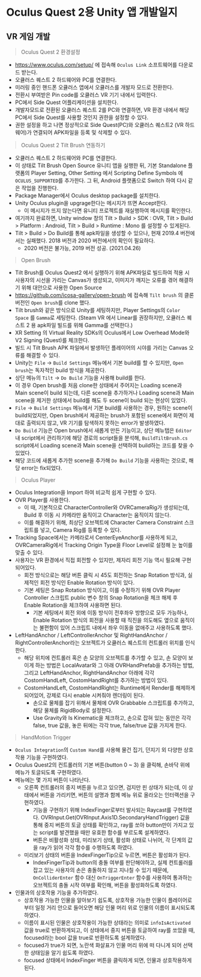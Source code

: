 # Oculus Quest 2용 Unity 앱 개발일지



## VR 게임 개발

> Oculus Quest 2 환경설정

- https://www.oculus.com/setup/ 에 접속해 `Oculus Link` 소프트웨어를 다운로드 받는다.
- 오큘러스 퀘스트 2 하드웨어와 PC를 연결한다.
- 미러링 중인 핸드폰 오큘러스 앱에서 오큘러스를 개발자 모드로 전환한다.
- 전환시 부여받은 Pin code를 오큘러스 VR 기기 내에서 입력한다.
- PC에서 Side Quest 어플리케이션을 설치한다.
- 개발자모드로 전환된 오큘러스 퀘스트 2를 PC와 연결하면, VR 환경 내에서 해당 PC에서 Side Quest를 사용할 것인지 권한을 설정할 수 있다.
- 권한 설정을 하고 나면 정상적으로 Side Quest(PC)와 오큘러스 퀘스트2 (VR 하드웨어)가 연결되어 APK파일을 등록 및 삭제할 수 있다.



> Oculus Quest 2 Tilt Brush 연동하기

- 오큘러스 퀘스트 2 하드웨어와 PC를 연결한다.
- 이 상태로 Tilt Brush Open Source 유니티 앱을 실행한 뒤, 기본 Standalone 플랫폼의 Player Setting, Other Setting 에서 Scripting Define Symbols 에 `OCULUS_SUPPORTED`를 추가한다. 그 뒤, Android 플랫폼으로 Switch 하여 다시 같은 작업을 진행한다.
- Package Manager에서 Oculus desktop package를 설치한다.
- Unity Oculus plugin을 upgrage한다는 메시지가 뜨면 Accept한다.
  - 이 메시지가 뜨지 않는다면 유니티 프로젝트를 재실행하여 메시지를 확인한다.
- 여기까지 완료하면, Unity window 창의 Tilt > Build > SDK : OVR, Tilt > Build > Platform : Android, Tilt > Build > Runtime : Mono 를 설정할 수 있게된다.
- Tilt > Build > Do Build를 통해 apk파일을 생성할 수 있으나, 현재 2019.4 버전에서는 실패했다. 2018 버전과 2020 버전에서의 확인이 필요하다.
  - 2020 버전은 불가능, 2019 버전 성공. (2021.04.26)



> Open Brush

- Tilt Brush를 Oculus Quest2 에서 실행하기 위해 APK파일로 빌드하여 적용 시 사용자의 시선을 가리는 Canvas가 생성되고, 이미지가 깨지는 오류를 겪어 해결하기 위해 대안으로 사용한 Open Source 
- https://github.com/icosa-gallery/open-brush 에 접속해 `Tilt brush` 의 클론 버전인 `Open brush`를 clone 했다.
- Tilt brush와 같은 방식으로 Unity를 세팅하지만, Player Settings의 `Color Space` 를 `Gamma`로 세팅한다. (Steam VR 에서 Linear를 권장하지만, 오큘러스 퀘스트 2 용 apk파일 빌드를 위해 Gamma를 선택한다.)
- XR Setting 의 Virtual Reality SDKs의 Oculus에서 Low Overhead Mode와 V2 Signing (Quest)를 체크한다.
- 빌드 시 Tilt Brush APK 파일에서 발생하던 플레이어의 시야를 가리는 Canvas 오류를 해결할 수 있다.
- Unity는 `File` -> `Build Settings` 메뉴에서 기본 build를 할 수 있지만, `Open brush`는 독자적인 build 방식을 제공한다.
- 상단 메뉴의 `Tilt` -> `Do Build` 기능을 사용해 build를 한다.
- 이 경우 Open brush를 처음 clone한 상태에서 주어지는 Loading scene과 Main scene이 build 되는데, 다른 scene을 추가하거나 Loading scene과 Main scene을 제거한 상태에서 build를 해도 두 scene이 build 되는 현상이 있었다.
- `File` -> `Build Settings` 메뉴에서 기본 build를 사용하는 경우, 원하는 scene이 build되었지만, Open brush에서 제공하는 brush가 포함된 scene에서 화면이 제대로 출력되지 않고, VR 기기를 탐색하지 못하는 error가 발생하였다.
- `Do Build` 기능은 Open brush에서 새롭게 만든 기능이고, 상단 메뉴탭은 `Editor` 내 script에서 관리하기에 해당 경로의 script들을 분석해, `BuildTiltBrush.cs` script에서 Loading scene과 Main scene을 선택하여 build하는 코드를 찾을 수 있었다.
- 해당 코드에 새롭게 추가한 scene을 추가해 `Do Build` 기능을 사용하는 것으로, 해당 error는 fix되었다.



> Oculus Player

- Oculus Integration을 Import 하여 비교적 쉽게 구현할 수 있다.
- OVR Player를 사용한다.
  - 이 때, 기본적으로 CharacterController와 OVRCameraRig가 생성되는데, Build 후 이동 시 카메라만 움직이고 Character는 움직이지 않는다.
  - 이를 해결하기 위해, 최상단 오브젝트에 Character Camera Constraint 스크립트를 넣고, Camera Rig를 등록할 수 있다.
- Tracking Space에서는 카메라로서 CenterEyeAnchor를 사용하게 되고, OVRCameraRig에서 Tracking Origin Type을 Floor Level로 설정해 눈 높이를 맞출 수 있다.
- 사용자는 VR 환경에서 직접 회전할 수 있지만, 제자리 회전 기능 역시 필요해 구현되어있다.
  - 회전 방식으로는 해당 버튼 클릭 시 45도 회전하는 Snap Rotation 방식과, 실제적인 회전 방식인 Enable Rotation 방식이 있다.
  - 기본 세팅은 Snap Rotation 방식이고, 이를 수정하기 위해 OVR Player Controller 스크립트 public 변수 창의 Snap Rotation을 체크 해제 후 Enable Rotation을 체크하여 사용하면 된다.
    - 기본 세팅에서 회전 외에 이동 방식이 전후좌우 방향으로 모두 가능하나, Enable Rotation 방식의 회전을 사용할 때 직진을 의도해도 옆으로 움직이는 불편함이 있어 스크립트 내에서 좌우 이동을 없애주고 사용하도록 했다.
- LeftHandAnchor / LeftControllerAnchor 및 RightHandAnchor / RightControllerAnchor라는 오브젝트가 오큘러스 퀘스트의 컨트롤러 위치를 인식한다.
  - 해당 위치에 컨트롤러 혹은 손 모양의 오브젝트를 추가할 수 있고, 손 모양이 보이게 하는 방법은 LocalAvatar와 그 아래 OVRHandPrefab을 추가하는 방법, 그리고 LeftHandAnchor, RightHandAnchor 아래에 각각 CostomHandLeft, CostomHandRight를 추가하는 방법이 있다.
  - CostomHandLeft, CostomHandRight는 Runtime에서 Render를 해제하게 되어있어, 강제로 다시 enable 시켜줘야 렌더링이 된다.
    - 손으로 물체를 잡기 위해서 물체에 OVR Grabbable 스크립트를 추가하고, 해당 물체를 RigidBody로 설정한다.
    - Use Gravity와 Is Kinematic을 체크하고, 손으로 잡혀 있는 동안은 각각 false, true 값을, 놓은 뒤에는 각각 true, false/true 값을 가지게 한다.



> HandMotion Trigger

- `Oculus Integration`의 `Custom Hand`를 사용해 물건 집기, 던지기 외 다양한 상호작용 기능을 구현하였다.
- Oculus Quest2의 컨트롤러의 기본 버튼(button 0 ~ 3) 을 클릭해, 손바닥 위에 메뉴가 토글되도록 구현하였다.
- 메뉴에는 몇 가지 버튼이 나타난다.
  - 오른쪽 컨트롤러의 중지 버튼을 누르고 있으면, 검지만 핀 상태가 되는데, 이 상태에서 버튼을 가리키면, 버튼의 설명과 함께 메뉴 위로 올라오는 인터랙션을 구현하였다.
    - 기능을 구현하기 위해 IndexFinger로부터 발사되는 Raycast를 구현하였다. OVRInput.Get(OVRInput.Axis1D.SecondaryHandTrigger) 값을 통해 중지 버튼의 토글 상태를 확인하고, ray를 쏘아 button만이 가지고 있는 script를 발견했을 때만 유효한 함수를 부르도록 설계하였다.
    - 버튼은 비활성화 상태, 미리보기 상태, 활성화 상태로 나뉘어, 각 단계의 값을 ray가 읽어 각각 함수를 수행하도록 하였다.
  - 미리보기 상태의 버튼을 IndexFingerTip으로 누르면, 버튼은 활성화가 된다.
    - IndexFingerTip과 button의 충돌 여부를 판단해야하고, 실제 컨트롤러를 잡고 있는 사용자의 손은 충돌하지 않고 지나칠 수 있기 때문에, `OnColliderEnter` 함수 대신 `OnTriggerEnter` 함수를 사용하여 통과하는 오브젝트의 충돌 시작 여부를 확인해, 버튼을 활성화하도록 하였다.
- 인물과의 상호작용 기능을 추가하였다.
  - 상호작용 가능한 인물을 알아보기 쉽도록, 상호작용 가능한 인물이 플레이어로부터 일정 거리 안으로 들어오면 해당 인물 머리 위로 인물의 이름이 표시되도록 하였다.
  - 이름이 표시된 인물은 상호작용이 가능한 상태라는 의미로 `infoIsActivated` 값을 true로 반환하게되고, 이 상태에서 중지 버튼을 토글하여 ray를 쏘았을 때, focused라는 bool 값을 true로 반환하도록 설계하였다.
  - focused가 true가 되면, 노란색 화살표가 인물 머리 위에 떠 다니게 되어 선택한 상태임을 알기 쉽도록 하였다.
  - focused 상태에서 IndexFinger 버튼을 클릭하게 되면, 인물과 상호작용하게 된다. 